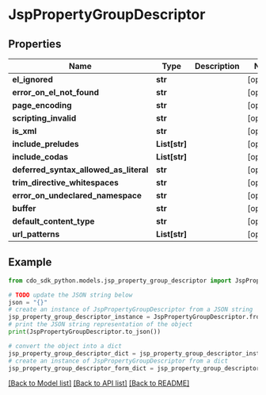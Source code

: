# JspPropertyGroupDescriptor


## Properties

Name | Type | Description | Notes
------------ | ------------- | ------------- | -------------
**el_ignored** | **str** |  | [optional] 
**error_on_el_not_found** | **str** |  | [optional] 
**page_encoding** | **str** |  | [optional] 
**scripting_invalid** | **str** |  | [optional] 
**is_xml** | **str** |  | [optional] 
**include_preludes** | **List[str]** |  | [optional] 
**include_codas** | **List[str]** |  | [optional] 
**deferred_syntax_allowed_as_literal** | **str** |  | [optional] 
**trim_directive_whitespaces** | **str** |  | [optional] 
**error_on_undeclared_namespace** | **str** |  | [optional] 
**buffer** | **str** |  | [optional] 
**default_content_type** | **str** |  | [optional] 
**url_patterns** | **List[str]** |  | [optional] 

## Example

```python
from cdo_sdk_python.models.jsp_property_group_descriptor import JspPropertyGroupDescriptor

# TODO update the JSON string below
json = "{}"
# create an instance of JspPropertyGroupDescriptor from a JSON string
jsp_property_group_descriptor_instance = JspPropertyGroupDescriptor.from_json(json)
# print the JSON string representation of the object
print(JspPropertyGroupDescriptor.to_json())

# convert the object into a dict
jsp_property_group_descriptor_dict = jsp_property_group_descriptor_instance.to_dict()
# create an instance of JspPropertyGroupDescriptor from a dict
jsp_property_group_descriptor_form_dict = jsp_property_group_descriptor.from_dict(jsp_property_group_descriptor_dict)
```
[[Back to Model list]](../README.md#documentation-for-models) [[Back to API list]](../README.md#documentation-for-api-endpoints) [[Back to README]](../README.md)


